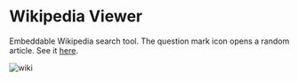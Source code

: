 # Wikipedia Viewer

Embeddable Wikipedia search tool.  The question mark icon opens a random article.  See it [here](https://codepen.io/minobino/pen/ggrJZZ).

![wiki](https://raw.githubusercontent.com/minobino/FCC-Projects/master/Take%20Home%20Projects/Wikipedia%20Viewer/images/screenshot.PNG)



